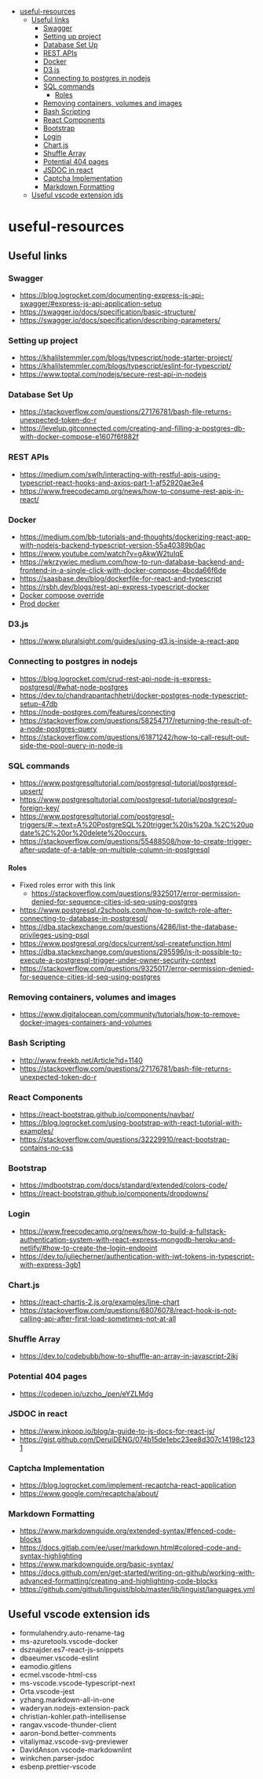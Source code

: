 - [useful-resources](#useful-resources)
  - [Useful links](#useful-links)
    - [Swagger](#swagger)
    - [Setting up project](#setting-up-project)
    - [Database Set Up](#database-set-up)
    - [REST APIs](#rest-apis)
    - [Docker](#docker)
    - [D3.js](#d3js)
    - [Connecting to postgres in nodejs](#connecting-to-postgres-in-nodejs)
    - [SQL commands](#sql-commands)
      - [Roles](#roles)
    - [Removing containers, volumes and images](#removing-containers-volumes-and-images)
    - [Bash Scripting](#bash-scripting)
    - [React Components](#react-components)
    - [Bootstrap](#bootstrap)
    - [Login](#login)
    - [Chart.js](#chartjs)
    - [Shuffle Array](#shuffle-array)
    - [Potential 404 pages](#potential-404-pages)
    - [JSDOC in react](#jsdoc-in-react)
    - [Captcha Implementation](#captcha-implementation)
    - [Markdown Formatting](#markdown-formatting)
  - [Useful vscode extension ids](#useful-vscode-extension-ids)

# useful-resources

## Useful links

### Swagger

- <https://blog.logrocket.com/documenting-express-js-api-swagger/#express-js-api-application-setup>
- <https://swagger.io/docs/specification/basic-structure/>
- <https://swagger.io/docs/specification/describing-parameters/>

### Setting up project

- <https://khalilstemmler.com/blogs/typescript/node-starter-project/>
- <https://khalilstemmler.com/blogs/typescript/eslint-for-typescript/>
- <https://www.toptal.com/nodejs/secure-rest-api-in-nodejs>

### Database Set Up

- <https://stackoverflow.com/questions/27176781/bash-file-returns-unexpected-token-do-r>
- <https://levelup.gitconnected.com/creating-and-filling-a-postgres-db-with-docker-compose-e1607f6f882f>

### REST APIs

- <https://medium.com/swlh/interacting-with-restful-apis-using-typescript-react-hooks-and-axios-part-1-af52920ae3e4>
- <https://www.freecodecamp.org/news/how-to-consume-rest-apis-in-react/>

### Docker

- <https://medium.com/bb-tutorials-and-thoughts/dockerizing-react-app-with-nodejs-backend-typescript-version-55a40389b0ac>
- <https://www.youtube.com/watch?v=gAkwW2tuIqE>
- <https://wkrzywiec.medium.com/how-to-run-database-backend-and-frontend-in-a-single-click-with-docker-compose-4bcda66f6de>
- <https://saasbase.dev/blog/dockerfile-for-react-and-typescript>
- <https://rsbh.dev/blogs/rest-api-express-typescript-docker>
- [Docker compose override](https://learn.microsoft.com/en-us/dotnet/architecture/microservices/multi-container-microservice-net-applications/multi-container-applications-docker-compose)
- [Prod docker](https://medium.com/@antonio.maccarini/dockerize-a-react-application-with-node-js-postgres-and-nginx-124c204029d4)
  
### D3.js

- <https://www.pluralsight.com/guides/using-d3.js-inside-a-react-app>

### Connecting to postgres in nodejs

- <https://blog.logrocket.com/crud-rest-api-node-js-express-postgresql/#what-node-postgres>
- <https://dev.to/chandrapantachhetri/docker-postgres-node-typescript-setup-47db>
- <https://node-postgres.com/features/connecting>
- <https://stackoverflow.com/questions/58254717/returning-the-result-of-a-node-postgres-query>
- <https://stackoverflow.com/questions/61871242/how-to-call-result-out-side-the-pool-query-in-node-js>

### SQL commands

- <https://www.postgresqltutorial.com/postgresql-tutorial/postgresql-upsert/>
- <https://www.postgresqltutorial.com/postgresql-tutorial/postgresql-foreign-key/>
- <https://www.postgresqltutorial.com/postgresql-triggers/#:~:text=A%20PostgreSQL%20trigger%20is%20a,%2C%20update%2C%20or%20delete%20occurs.>
- <https://stackoverflow.com/questions/55488508/how-to-create-trigger-after-update-of-a-table-on-multiple-column-in-postgresql>

#### Roles

- Fixed roles error with this link
  - <https://stackoverflow.com/questions/9325017/error-permission-denied-for-sequence-cities-id-seq-using-postgres>
- <https://www.postgresql.r2schools.com/how-to-switch-role-after-connecting-to-database-in-postgresql/>
- <https://dba.stackexchange.com/questions/4286/list-the-database-privileges-using-psql>
- <https://www.postgresql.org/docs/current/sql-createfunction.html>
- <https://dba.stackexchange.com/questions/295596/is-it-possible-to-execute-a-postgresql-trigger-under-owner-security-context>
- <https://stackoverflow.com/questions/9325017/error-permission-denied-for-sequence-cities-id-seq-using-postgres>

### Removing containers, volumes and images

- <https://www.digitalocean.com/community/tutorials/how-to-remove-docker-images-containers-and-volumes>

### Bash Scripting

- <http://www.freekb.net/Article?id=1140>
- <https://stackoverflow.com/questions/27176781/bash-file-returns-unexpected-token-do-r>

### React Components

- <https://react-bootstrap.github.io/components/navbar/>
- <https://blog.logrocket.com/using-bootstrap-with-react-tutorial-with-examples/>
- <https://stackoverflow.com/questions/32229910/react-bootstrap-contains-no-css>

### Bootstrap

- <https://mdbootstrap.com/docs/standard/extended/colors-code/>
- <https://react-bootstrap.github.io/components/dropdowns/>

### Login

- <https://www.freecodecamp.org/news/how-to-build-a-fullstack-authentication-system-with-react-express-mongodb-heroku-and-netlify/#how-to-create-the-login-endpoint>
- <https://dev.to/juliecherner/authentication-with-jwt-tokens-in-typescript-with-express-3gb1>

### Chart.js

- <https://react-chartjs-2.js.org/examples/line-chart>
- <https://stackoverflow.com/questions/68076078/react-hook-is-not-calling-api-after-first-load-sometimes-not-at-all>

### Shuffle Array

- <https://dev.to/codebubb/how-to-shuffle-an-array-in-javascript-2ikj>

### Potential 404 pages

- <https://codepen.io/uzcho_/pen/eYZLMdg>

### JSDOC in react

- <https://www.inkoop.io/blog/a-guide-to-js-docs-for-react-js/>
- <https://gist.github.com/DeruiDENG/074b15de1ebc23ee8d307c14198c1231>

### Captcha Implementation

- <https://blog.logrocket.com/implement-recaptcha-react-application>
- <https://www.google.com/recaptcha/about/>

### Markdown Formatting

- <https://www.markdownguide.org/extended-syntax/#fenced-code-blocks>
- <https://docs.gitlab.com/ee/user/markdown.html#colored-code-and-syntax-highlighting>
- <https://www.markdownguide.org/basic-syntax/>
- <https://docs.github.com/en/get-started/writing-on-github/working-with-advanced-formatting/creating-and-highlighting-code-blocks>
- <https://github.com/github/linguist/blob/master/lib/linguist/languages.yml>

## Useful vscode extension ids

- formulahendry.auto-rename-tag
- ms-azuretools.vscode-docker
- dsznajder.es7-react-js-snippets
- dbaeumer.vscode-eslint
- eamodio.gitlens
- ecmel.vscode-html-css
- ms-vscode.vscode-typescript-next
- Orta.vscode-jest
- yzhang.markdown-all-in-one
- waderyan.nodejs-extension-pack
- christian-kohler.path-intellisense
- rangav.vscode-thunder-client
- aaron-bond.better-comments
- vitaliymaz.vscode-svg-previewer
- DavidAnson.vscode-markdownlint
- winkchen.parser-jsdoc
- esbenp.prettier-vscode
